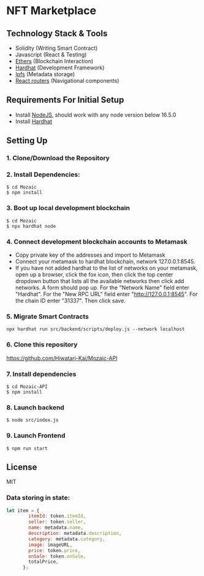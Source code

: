 # NFT Marketplace

## Technology Stack & Tools

- Solidity (Writing Smart Contract)
- Javascript (React & Testing)
- [Ethers](https://docs.ethers.io/v5/) (Blockchain Interaction)
- [Hardhat](https://hardhat.org/) (Development Framework)
- [Ipfs](https://ipfs.io/) (Metadata storage)
- [React routers](https://v5.reactrouter.com/) (Navigational components)

## Requirements For Initial Setup
- Install [NodeJS](https://nodejs.org/en/), should work with any node version below 16.5.0
- Install [Hardhat](https://hardhat.org/)

## Setting Up
### 1. Clone/Download the Repository

### 2. Install Dependencies:
```
$ cd Mozaic
$ npm install
```
### 3. Boot up local development blockchain
```
$ cd Mozaic
$ npx hardhat node
```

### 4. Connect development blockchain accounts to Metamask
- Copy private key of the addresses and import to Metamask
- Connect your metamask to hardhat blockchain, network 127.0.0.1:8545.
- If you have not added hardhat to the list of networks on your metamask, open up a browser, click the fox icon, then click the top center dropdown button that lists all the available networks then click add networks. A form should pop up. For the "Network Name" field enter "Hardhat". For the "New RPC URL" field enter "http://127.0.0.1:8545". For the chain ID enter "31337". Then click save.  


### 5. Migrate Smart Contracts
`npx hardhat run src/backend/scripts/deploy.js --network localhost`

### 6. Clone this repository
https://github.com/Hiwatari-Kai/Mozaic-API

### 7. Install dependencies
```
$ cd Mozaic-API
$ npm install
```

### 8. Launch backend
`$ node src/index.js`

### 9. Launch Frontend
`$ npm run start`

License
----
MIT

### Data storing in state:
```js
let item = {
        itemId: token.itemId,
        seller: token.seller,
        name: metadata.name,
        description: metadata.description,
        category: metadata.category,
        image: imageURL,
        price: token.price,
        onSale: token.onSale,
        totalPrice,
      };
```
